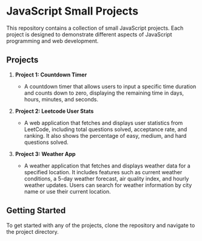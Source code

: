 # JavaScript Small Projects

This repository contains a collection of small JavaScript projects. Each project is designed to demonstrate different aspects of JavaScript programming and web development.




## Projects

1. **Project 1: Countdown Timer**
   - A countdown timer that allows users to input a specific time duration and counts down to zero, displaying the remaining time in days, hours, minutes, and seconds.

2. **Project 2: Leetcode User Stats**
   - A web application that fetches and displays user statistics from LeetCode, including total questions solved, acceptance rate, and ranking. It also shows the percentage of easy, medium, and hard questions solved.

3. **Project 3: Weather App**
   - A weather application that fetches and displays weather data for a specified location. It includes features such as current weather conditions, a 5-day weather forecast, air quality index, and hourly weather updates. Users can search for weather information by city name or use their current location.

## Getting Started

To get started with any of the projects, clone the repository and navigate to the project directory.
